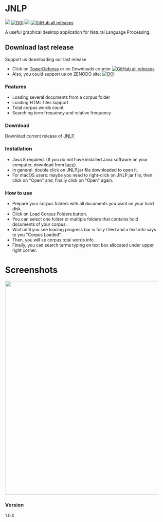 # JNLP
<img src="https://img.shields.io/github/license/frangam/JNLP.svg"> [![DOI](https://zenodo.org/badge/DOI/10.5281/zenodo.7741152.svg)](https://doi.org/10.5281/zenodo.7741152)
 <img src="https://img.shields.io/github/release/frangam/JNLP.svg"/> 
[![GitHub all releases](https://img.shields.io/github/downloads/frangam/JNLP/total)](https://github.com/frangam/JNLP/releases/download/1.0.0/JNLP-1.0.1.jar)

A useful graphical desktop application for Natural Language Processing.

## Download last release
Support us downloading our last release
- Click on [TowerDefense](https://github.com/frangam/JNLP/releases/download/1.0.0/JNLP-1.0.1.jar) or on Downloads counter [![GitHub all releases](https://img.shields.io/github/downloads/frangam/JNLP/total)](https://github.com/frangam/JNLP/releases/download/1.0.0/JNLP-1.0.1.jar)
- Also, you could support us on ZENODO site: [![DOI](https://zenodo.org/badge/DOI/10.5281/zenodo.7741152.svg)](https://doi.org/10.5281/zenodo.7741152)

### Features
  - Loading several documents from a corpus folder
  - Loading HTML files support
  - Total corpus words count 
  - Searching term frequency and relative frequency

### Download
Download current release of [JNLP].

### Installation
- Java 8 required. (If you do not have installed Java software on your computer, download from [here]).
- In general: double click on JNLP.jar file downloaded to open it.
- For macOS users: maybe you need to right-click on JNLP.jar file, then click on "Open" and, finally click on "Open" again.

### How to use
- Prepare your corpus folders with all documents you want on your hard disk.
- Click on Load Corpus Folders button.
- You can select one folder or multiple folders that contains hold documents of your corpus.
- Wait until you see loading progress bar is fully filled and a text info says to you "Corpus Loaded".
- Then, you will se corpus total words info.
- Finally, you can search terms typing on text box allocated under upper right corner.

# Screenshots
<img src="http://i.imgur.com/3l16qgN.jpg" width="700"/>

### Version
1.0.0




   [JNLP]: <https://github.com/garmo/JNLP/releases/download/1.0.0/JNLP-1.0.1.jar>
  [here]:<https://www.java.com/download/>
